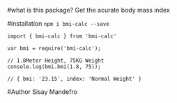#what is this package?
 Get the acurate body mass index

#installation
`npm i bmi-calc --save`

```
import { bmi-calc } from 'bmi-calc'

var bmi = require('bmi-calc');

// 1.8Meter Height, 75KG Weight
console.log(bmi.bmi(1.8, 75));

// { bmi: '23.15', index: 'Normal Weight' }
```
#Author
Sisay Mandefro